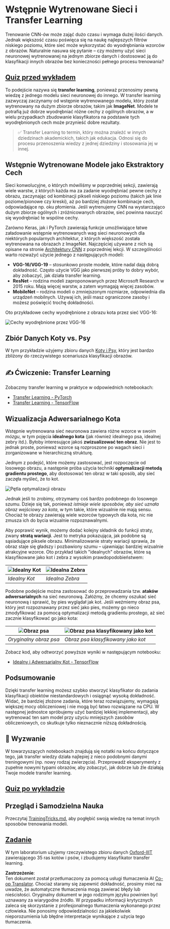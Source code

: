<!--
CO_OP_TRANSLATOR_METADATA:
{
  "original_hash": "717775c4050ccbffbe0c961ad8bf7bf7",
  "translation_date": "2025-08-24T10:33:13+00:00",
  "source_file": "lessons/4-ComputerVision/08-TransferLearning/README.md",
  "language_code": "pl"
}
-->
# Wstępnie Wytrenowane Sieci i Transfer Learning

Trenowanie CNN-ów może zająć dużo czasu i wymaga dużej ilości danych. Jednak większość czasu poświęca się na naukę najlepszych filtrów niskiego poziomu, które sieć może wykorzystać do wyodrębniania wzorców z obrazów. Naturalnie nasuwa się pytanie – czy możemy użyć sieci neuronowej wytrenowanej na jednym zbiorze danych i dostosować ją do klasyfikacji innych obrazów bez konieczności pełnego procesu trenowania?

## [Quiz przed wykładem](https://ff-quizzes.netlify.app/en/ai/quiz/15)

To podejście nazywa się **transfer learning**, ponieważ przenosimy pewną wiedzę z jednego modelu sieci neuronowej do innego. W transfer learning zazwyczaj zaczynamy od wstępnie wytrenowanego modelu, który został wytrenowany na dużym zbiorze obrazów, takim jak **ImageNet**. Modele te potrafią już dobrze wyodrębniać różne cechy z ogólnych obrazów, a w wielu przypadkach zbudowanie klasyfikatora na podstawie tych wyodrębnionych cech może przynieść dobre rezultaty.

> ✅ Transfer Learning to termin, który można znaleźć w innych dziedzinach akademickich, takich jak edukacja. Odnosi się do procesu przenoszenia wiedzy z jednej dziedziny i stosowania jej w innej.

## Wstępnie Wytrenowane Modele jako Ekstraktory Cech

Sieci konwolucyjne, o których mówiliśmy w poprzedniej sekcji, zawierają wiele warstw, z których każda ma za zadanie wyodrębniać pewne cechy z obrazu, zaczynając od kombinacji pikseli niskiego poziomu (takich jak linie poziome/pionowe czy kreski), aż po bardziej złożone kombinacje cech, odpowiadające np. oku płomienia. Jeśli wytrenujemy CNN na wystarczająco dużym zbiorze ogólnych i zróżnicowanych obrazów, sieć powinna nauczyć się wyodrębniać te wspólne cechy.

Zarówno Keras, jak i PyTorch zawierają funkcje umożliwiające łatwe załadowanie wstępnie wytrenowanych wag sieci neuronowych dla niektórych popularnych architektur, z których większość została wytrenowana na obrazach z ImageNet. Najczęściej używane z nich są opisane na stronie [Architektury CNN](../07-ConvNets/CNN_Architectures.md) z poprzedniej lekcji. W szczególności warto rozważyć użycie jednego z następujących modeli:

* **VGG-16/VGG-19** – stosunkowo proste modele, które nadal dają dobrą dokładność. Często użycie VGG jako pierwszej próby to dobry wybór, aby zobaczyć, jak działa transfer learning.
* **ResNet** – rodzina modeli zaproponowanych przez Microsoft Research w 2015 roku. Mają więcej warstw, a zatem wymagają więcej zasobów.
* **MobileNet** – rodzina modeli o zmniejszonym rozmiarze, odpowiednia dla urządzeń mobilnych. Używaj ich, jeśli masz ograniczone zasoby i możesz poświęcić trochę dokładności.

Oto przykładowe cechy wyodrębnione z obrazu kota przez sieć VGG-16:

![Cechy wyodrębnione przez VGG-16](../../../../../lessons/4-ComputerVision/08-TransferLearning/images/features.png)

## Zbiór Danych Koty vs. Psy

W tym przykładzie użyjemy zbioru danych [Koty i Psy](https://www.microsoft.com/download/details.aspx?id=54765&WT.mc_id=academic-77998-cacaste), który jest bardzo zbliżony do rzeczywistego scenariusza klasyfikacji obrazów.

## ✍️ Ćwiczenie: Transfer Learning

Zobaczmy transfer learning w praktyce w odpowiednich notebookach:

* [Transfer Learning - PyTorch](../../../../../lessons/4-ComputerVision/08-TransferLearning/TransferLearningPyTorch.ipynb)
* [Transfer Learning - TensorFlow](../../../../../lessons/4-ComputerVision/08-TransferLearning/TransferLearningTF.ipynb)

## Wizualizacja Adwersarialnego Kota

Wstępnie wytrenowana sieć neuronowa zawiera różne wzorce w swoim *mózgu*, w tym pojęcia **idealnego kota** (jak również idealnego psa, idealnej zebry itd.). Byłoby interesujące jakoś **zwizualizować ten obraz**. Nie jest to jednak proste, ponieważ wzorce są rozproszone po wagach sieci i zorganizowane w hierarchiczną strukturę.

Jednym z podejść, które możemy zastosować, jest rozpoczęcie od losowego obrazu, a następnie próba użycia techniki **optymalizacji metodą gradientu prostego**, aby dostosować ten obraz w taki sposób, aby sieć zaczęła myśleć, że to kot.

![Pętla optymalizacji obrazu](../../../../../lessons/4-ComputerVision/08-TransferLearning/images/ideal-cat-loop.png)

Jednak jeśli to zrobimy, otrzymamy coś bardzo podobnego do losowego szumu. Dzieje się tak, ponieważ *istnieje wiele sposobów, aby sieć uznała obraz wejściowy za kota*, w tym takie, które wizualnie nie mają sensu. Chociaż te obrazy zawierają wiele wzorców typowych dla kota, nic nie zmusza ich do bycia wizualnie rozpoznawalnymi.

Aby poprawić wynik, możemy dodać kolejny składnik do funkcji straty, zwany **stratą wariacji**. Jest to metryka pokazująca, jak podobne są sąsiadujące piksele obrazu. Minimalizowanie straty wariacji sprawia, że obraz staje się gładszy i pozbawiony szumu – ujawniając bardziej wizualnie atrakcyjne wzorce. Oto przykład takich "idealnych" obrazów, które są klasyfikowane jako kot i zebra z wysokim prawdopodobieństwem:

![Idealny Kot](../../../../../lessons/4-ComputerVision/08-TransferLearning/images/ideal-cat.png) | ![Idealna Zebra](../../../../../lessons/4-ComputerVision/08-TransferLearning/images/ideal-zebra.png)
-----|-----
*Idealny Kot* | *Idealna Zebra*

Podobne podejście można zastosować do przeprowadzania tzw. **ataków adwersarialnych** na sieć neuronową. Załóżmy, że chcemy oszukać sieć neuronową i sprawić, by pies wyglądał jak kot. Jeśli weźmiemy obraz psa, który jest rozpoznawany przez sieć jako pies, możemy go nieco zmodyfikować za pomocą optymalizacji metodą gradientu prostego, aż sieć zacznie klasyfikować go jako kota:

![Obraz psa](../../../../../lessons/4-ComputerVision/08-TransferLearning/images/original-dog.png) | ![Obraz psa klasyfikowany jako kot](../../../../../lessons/4-ComputerVision/08-TransferLearning/images/adversarial-dog.png)
-----|-----
*Oryginalny obraz psa* | *Obraz psa klasyfikowany jako kot*

Zobacz kod, aby odtworzyć powyższe wyniki w następującym notebooku:

* [Idealny i Adwersarialny Kot - TensorFlow](../../../../../lessons/4-ComputerVision/08-TransferLearning/AdversarialCat_TF.ipynb)

## Podsumowanie

Dzięki transfer learning możesz szybko stworzyć klasyfikator do zadania klasyfikacji obiektów niestandardowych i osiągnąć wysoką dokładność. Widać, że bardziej złożone zadania, które teraz rozwiązujemy, wymagają większej mocy obliczeniowej i nie mogą być łatwo rozwiązane na CPU. W następnej jednostce spróbujemy użyć bardziej lekkiej implementacji, aby wytrenować ten sam model przy użyciu mniejszych zasobów obliczeniowych, co skutkuje tylko nieznacznie niższą dokładnością.

## 🚀 Wyzwanie

W towarzyszących notebookach znajdują się notatki na końcu dotyczące tego, jak transfer wiedzy działa najlepiej z nieco podobnymi danymi treningowymi (np. nowy rodzaj zwierzęcia). Przeprowadź eksperymenty z zupełnie nowymi typami obrazów, aby zobaczyć, jak dobrze lub źle działają Twoje modele transfer learning.

## [Quiz po wykładzie](https://ff-quizzes.netlify.app/en/ai/quiz/16)

## Przegląd i Samodzielna Nauka

Przeczytaj [TrainingTricks.md](TrainingTricks.md), aby pogłębić swoją wiedzę na temat innych sposobów trenowania modeli.

## [Zadanie](lab/README.md)

W tym laboratorium użyjemy rzeczywistego zbioru danych [Oxford-IIIT](https://www.robots.ox.ac.uk/~vgg/data/pets/) zawierającego 35 ras kotów i psów, i zbudujemy klasyfikator transfer learning.

**Zastrzeżenie**:  
Ten dokument został przetłumaczony za pomocą usługi tłumaczenia AI [Co-op Translator](https://github.com/Azure/co-op-translator). Chociaż staramy się zapewnić dokładność, prosimy mieć na uwadze, że automatyczne tłumaczenia mogą zawierać błędy lub nieścisłości. Oryginalny dokument w jego rodzimym języku powinien być uznawany za wiarygodne źródło. W przypadku informacji krytycznych zaleca się skorzystanie z profesjonalnego tłumaczenia wykonanego przez człowieka. Nie ponosimy odpowiedzialności za jakiekolwiek nieporozumienia lub błędne interpretacje wynikające z użycia tego tłumaczenia.